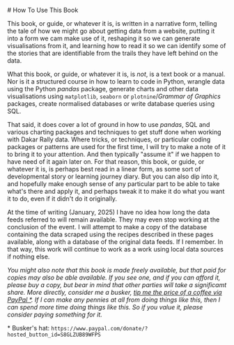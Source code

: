 # How To Use This Book

This book, or guide, or whatever it is, is written in a narrative form, telling the tale of how we might go about getting data from a website, putting it into a form we cam make use of it, reshaping it so we can generate visualisations from it, and learning how to read it so we can identify some of the stories that are identifiable from the trails they have left behind on the data.

What this book, or guide, or whatever it is, is *not*, is a text book or a manual. Nor is it a structured course in how to learn to code in Python, wrangle data using the Python *pandas* package, generate charts and other data visualisations using `matplotlib`, `seaborn` or `plotnine`/*Grammar of Graphics* packages, create normalised databases or write database queries using SQL.

That said, it does cover a lot of ground in how to use *pandas*, SQL and various charting packages and techniques to get stuff done when working with Dakar Rally data. Where tricks, or techniques, or particular coding packages or patterns are used for the first time, I will try to make a note of it to bring it to your attention. And then typically "assume it" if we happen to have need of it again later on. For that reason, this book, or guide, or whatever it is, is perhaps best read in a linear form, as some sort of developmental story or learning journey diary. But you can also dip into it, and hopefully make enough sense of any particular part to be able to take what's there and apply it, and perhaps tweak it to make it do what you want it to do, even if it didn't do it originally.

At the time of writing (January, 2025) I have no idea how long the data feeds referred to will remain available. They may even stop working at the conclusion of the event. I will attempt to make a copy of the database containing the data scraped using the recipes described in these pages available, along with a database of the original data feeds. If I remember. In that way, this work will continue to work as a work using local data sources if nothing else.

*You might also note that this book is made freely available, but that paid for copies may also be able available. If you see one, and if you can afford it, please buy a copy, but bear in mind that other parties will take a significamt share. More directly, consider me a busker, [tip me the price of a coffee via PayPal \*](https://www.paypal.com/donate/?hosted_button_id=S8GLZUB89WFPS). If I can make any pennies at all from doing things like this, then I can spend more time doing things like this. So if you value it, please consider paying something for it.*

\* Busker's hat: `https://www.paypal.com/donate/?hosted_button_id=S8GLZUB89WFPS`
